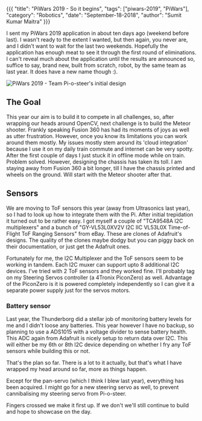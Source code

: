{{{
  "title": "PiWars 2019 - So it begins",
  "tags": ["piwars-2019", "PiWars"],
  "category": "Robotics",
  "date": "September-18-2018",
  "author": "Sumit Kumar Maitra"
}}}

I sent my PiWars 2019 application in about ten days ago (weekend before last). I wasn't ready to the extent I wanted, but then again, you never are, and I didn't want to wait for the last two weekends. Hopefully the application has enough meat to see it through the first round of eliminations. I can't reveal much about the application until the results are announced so, suffice to say, brand new, built from scratch, robot, by the same team as last year. It does have a new name though :).

![PiWars 2019 - Team Pi-o-steer's initial design](/posts/images/pi-wars/pi-wars-2019-it-begins.jpg)

## The Goal
This year our aim is to build it to compete in all challenges, so, after wrapping our heads around OpenCV, next challenge is to build the Meteor shooter. Frankly speaking Fusion 360 has had its moments of joys as well as utter frustration. However, once you know its limitations you can work around them mostly. My issues mostly stem around its 'cloud integration' because I use it on my daily train commute and internet can be very spotty. After the first couple of days I just stuck it in offline mode while on train. Problem solved. However, designing the chassis has taken its toll. I am staying away from Fusion 360 a bit longer, till I have the chassis printed and wheels on the ground. Will start with the Meteor shooter after that.

## Sensors
We are moving to ToF sensors this year (away from Ultrasonics last year), so I had to look up how to integrate them with the Pi. After initial trepidation it turned out to be rather easy. I got myself a couple of "TCA9548A I2C multiplexers" and a bunch of "GY-VL53L0XV2V I2C IIC VL53L0X Time-of-Flight ToF Ranging Sensors" from eBay. These are clones of Adafruit's designs. The quality of the clones maybe dodgy but you can piggy back on their documentation, or just get the Adafruit ones.

Fortunately for me, the I2C Multiplexer and the ToF sensors seem to be working in tandem. Each I2C muxer can support upto 8 additional I2C devices. I've tried with 2 ToF sensors and they worked fine. I'll probably tag on my Steering Servos controller (a 4Tronix PiconZero) as well. Advantage of the PiconZero is it is powered completely independently so I can give it a separate power supply just for the servos motors.

### Battery sensor
Last year, the Thunderborg did a stellar job of monitoring battery levels for me and I didn't loose any batteries. This year however I have no backup, so planning to use a ADS1015 with a voltage divider to sense battery health. This ADC again from Adafruit is nicely setup to return data over I2C. This will either be my 6th or 8th I2C device depending on whether I fry any ToF sensors while building this or not.

That's the plan so far. There is a lot to it actually, but that's what I have wrapped my head around so far, more as things happen.

Except for the pan-servo (which I think I blew last year), everything has been acquired. I might go for a new steering servo as well, to prevent cannibalising my steering servo from Pi-o-steer.

Fingers crossed we make it first up. If we don't we'll still continue to build and hope to showcase on the day.
